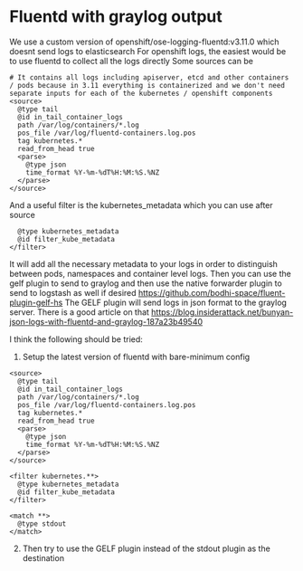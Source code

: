 # Fluentd with graylog output

We use a custom version of openshift/ose-logging-fluentd:v3.11.0 which doesnt send logs to elasticsearch
For openshift logs, the easiest would be to use fluentd to collect all the logs directly
Some sources can be

```
# It contains all logs including apiserver, etcd and other containers / pods because in 3.11 everything is containerized and we don't need separate inputs for each of the kubernetes / openshift components
<source>
  @type tail
  @id in_tail_container_logs
  path /var/log/containers/*.log
  pos_file /var/log/fluentd-containers.log.pos
  tag kubernetes.*
  read_from_head true
  <parse>
    @type json
    time_format %Y-%m-%dT%H:%M:%S.%NZ
  </parse>
</source>
```
And a useful filter is the kubernetes_metadata which you can use after source
```<filter kubernetes.**>
  @type kubernetes_metadata
  @id filter_kube_metadata
</filter>
```
It will add all the necessary metadata to your logs in order to distinguish between pods, namespaces and container level logs.
Then you can use the gelf plugin to send to graylog and then use the native forwarder plugin to send to logstash as well if desired
https://github.com/bodhi-space/fluent-plugin-gelf-hs
The GELF plugin will send logs in json format to the graylog server. There is a good article on that
https://blog.insiderattack.net/bunyan-json-logs-with-fluentd-and-graylog-187a23b49540

I think the following should be tried:
1. Setup the latest version of fluentd with bare-minimum config
```
<source>
  @type tail
  @id in_tail_container_logs
  path /var/log/containers/*.log
  pos_file /var/log/fluentd-containers.log.pos
  tag kubernetes.*
  read_from_head true
  <parse>
    @type json
    time_format %Y-%m-%dT%H:%M:%S.%NZ
  </parse>
</source>

<filter kubernetes.**>
  @type kubernetes_metadata
  @id filter_kube_metadata
</filter>

<match **>
  @type stdout
</match>

```
2. Then try to use the GELF plugin instead of the stdout plugin as the destination
